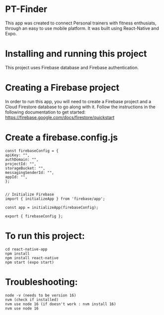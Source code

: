 # PT-Finder

This app was created to connect Personal trainers with fitness enthusiats, through an easy to use mobile platform. It was built using React-Native and Expo.


# Installing and running this project

This project uses Firebase database and Firebase authentication.

# Creating a Firebase project
In order to run this app, you will need to create a Firebase project and a Cloud Firestore database to go along with it. Follow the instructions in the following documentation to get started: https://firebase.google.com/docs/firestore/quickstart


# Create a firebase.config.js

```
const firebaseConfig = {
apiKey: "",
authDomain: "",
projectId: "",
storageBucket: "",
messagingSenderId: "",
appId: "",
};


// Initialize Firebase
import { initializeApp } from 'firebase/app';

const app = initializeApp(firebaseConfig);

export { firebaseConfig };
```

# To run this project:

```
cd react-native-app
npm install
npm install react-native
npm start (expo start)
```

# Troubleshooting:

```
node -v (needs to be version 16)
nvm (check if installed)
nvm use node 16 (if doesn't work : nvm install 16)
nvm use node 16
```
